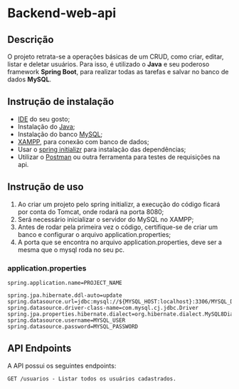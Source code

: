 # Backend-web-api

## Descrição
O projeto retrata-se a operações básicas de um CRUD, como criar, editar, listar e deletar usuários. Para isso, é utilizado o **Java** e seu poderoso framework **Spring Boot**, para realizar todas as tarefas e salvar no banco de dados **MySQL**.

## Instrução de instalação
* <a href='https://www.jetbrains.com/pt-br/idea/'>IDE</a> do seu gosto;
* Instalação do <a href='https://www.java.com/pt-BR/download/manual.jsp'>Java</a>;
* Instalação do banco <a href='https://www.mysql.com/downloads/'>MySQL</a>;
* <a href='https://www.apachefriends.org/pt_br/download.html'>XAMPP</a>, para conexão com banco de dados;
* Usar o <a href='https://start.spring.io/'>spring initializr</a> para instalação das dependências;
* Utilizar o <a href='https://www.postman.com/downloads/'>Postman</a> ou outra ferramenta para testes de requisições na api.

## Instrução de uso
1. Ao criar um projeto pelo spring initializr, a execução do código ficará por conta do Tomcat, onde rodará na porta 8080;
2. Será necessário inicializar o servidor do MySQL no XAMPP;
3. Antes de rodar pela primeira vez o código, certifique-se de criar um banco e configurar o arquivo application.properties;
4. A porta que se encontra no arquivo application.properties, deve ser a mesma que o mysql roda no seu pc.

### application.properties
```properties
spring.application.name=PROJECT_NAME

spring.jpa.hibernate.ddl-auto=update
spring.datasource.url=jdbc:mysql://${MYSQL_HOST:localhost}:3306/MYSQL_DATABASE
spring.datasource.driver-class-name=com.mysql.cj.jdbc.Driver
spring.jpa.properties.hibernate.dialect=org.hibernate.dialect.MySQL8Dialect
spring.datasource.username=MYSQL_USER
spring.datasource.password=MYSQL_PASSWORD   
```

## API Endpoints

A API possui os seguintes endpoints:

```
GET /usuarios - Listar todos os usuários cadastrados.

```









